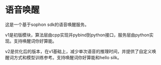 # 语音唤醒

这是一个基于sophon sdk的语音唤醒服务。

v1是初版模块，算法层由cpp实现并pybind到python接口，服务层由python实现。支持唤醒词你好算能。

v2是优化后的版本，在v1基础上，减少单次语音的推理时间，并提供了自定义唤醒词方式和模型训练参考。支持唤醒词你好算能和hello silk。

